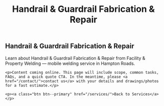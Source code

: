 ﻿---
layout: kmw_base
title: Handrail & Guardrail Fabrication & Repair
permalink: /services/facility/handrails-guardrails/
seo_description: Learn about Handrail & Guardrail Fabrication & Repair from Facility & Property Welding — mobile welding service in Hampton Roads.
---

<section class="section">
  <div class="container">
    <h1>Handrail & Guardrail Fabrication & Repair</h1>
    <p class="lead">Learn about Handrail & Guardrail Fabrication & Repair from Facility & Property Welding — mobile welding service in Hampton Roads.</p>

    <p>Content coming online. This page will include scope, common tasks, FAQs, and a quick quote CTA. In the meantime, please <a href="/contact/">contact us</a> with your details and drawings/photos for a fast estimate.</p>

    <p><a class="btn btn--primary" href="/services/">Back to Services</a></p>
  </div>
</section>
